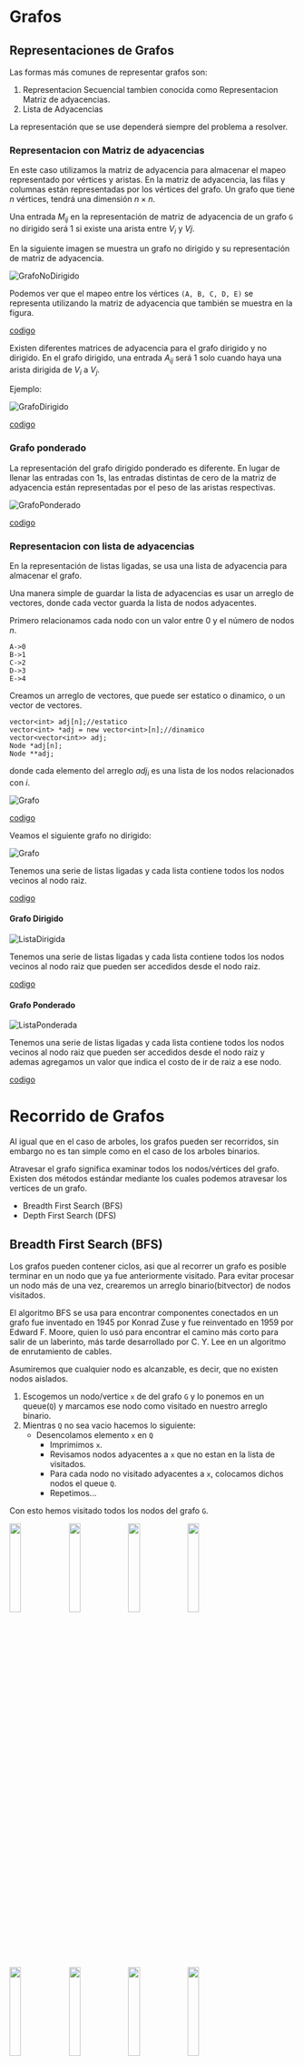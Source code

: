 # Grafos
## Representaciones de Grafos

Las formas más comunes de representar grafos son:
1. Representacion Secuencial tambien conocida como Representacion Matriz de adyacencias.
2. Lista de Adyacencias

La representación que se use dependerá siempre del problema a resolver.

### Representacion con Matriz de adyacencias

En este caso utilizamos la matriz de adyacencia para almacenar el mapeo representado por vértices y aristas. En la matriz de adyacencia, las filas y columnas están representadas por los vértices del grafo. Un grafo que tiene $n$ vértices, tendrá una dimensión $n \times n$.

Una entrada $M_{ij}$ en la representación de matriz de adyacencia de un grafo `G` no dirigido será 1 si existe una arista entre $V_{i}$ y $V{j}$.


En la siguiente imagen se muestra un grafo no dirigido y su representación de matriz de adyacencia.

![GrafoNoDirigido](images/sequential-representation.png)

Podemos ver que el mapeo entre los vértices `(A, B, C, D, E)` se representa utilizando la matriz de adyacencia que también se muestra en la figura.

[codigo](codigos/clase_24_practica_01.cpp)


Existen diferentes matrices de adyacencia para el grafo dirigido y no dirigido. En el grafo dirigido, una entrada $A_{ij}$ será 1 solo cuando haya una arista dirigida de $V_{i}$ a $V_{j}$.

Ejemplo:

![GrafoDirigido](images/sequential-representation2.png)

[codigo](codigos/clase_24_practica_02.cpp)

### Grafo ponderado

La representación del grafo dirigido ponderado es diferente. En lugar de llenar las entradas con 1s, las entradas distintas de cero de la matriz de adyacencia están representadas por el peso de las aristas respectivas.

![GrafoPonderado](images/sequential-representation3.png)

[codigo](codigos/clase_24_practica_03.cpp)

### Representacion con lista de adyacencias

En la representación de listas ligadas, se usa una lista de adyacencia para almacenar el grafo.

Una manera simple de guardar la lista de adyacencias es usar un arreglo de vectores, donde cada vector guarda la lista de nodos adyacentes.

Primero relacionamos cada nodo con un valor entre 0 y el número de nodos $n$.
```
A->0
B->1
C->2
D->3
E->4
```
Creamos un arreglo de vectores, que puede ser estatico o dinamico, o un vector de vectores.

```
vector<int> adj[n];//estatico
vector<int> *adj = new vector<int>[n];//dinamico
vector<vector<int>> adj;
Node *adj[n];
Node **adj;
```
donde cada elemento del arreglo $adj_{i}$ es una lista de los nodos relacionados con $i$.

![Grafo](images/sequential-representation_vector.png)

[codigo](codigos/clase_24_practica_04.cpp)


Veamos el siguiente grafo no dirigido:

![Grafo](images/graph-representation-linked-representation.png)

Tenemos una serie de listas ligadas y cada lista contiene todos los nodos vecinos al nodo raiz.

[codigo](codigos/clase_24_practica_05.cpp)

#### Grafo Dirigido

![ListaDirigida](images/graph-representation-linked-representation2.png)

Tenemos una serie de listas ligadas y cada lista contiene todos los nodos vecinos al nodo raiz que pueden ser accedidos desde el nodo raiz.

[codigo](codigos/clase_24_practica_06.cpp)

#### Grafo Ponderado

![ListaPonderada](images/graph-representation-linked-representation3.png)

Tenemos una serie de listas ligadas y cada lista contiene todos los nodos vecinos al nodo raiz que pueden ser accedidos desde el nodo raiz y ademas agregamos un valor que indica el costo de ir de raiz a ese nodo.


[codigo](codigos/clase_24_practica_07.cpp)


# Recorrido de Grafos

Al igual que en el caso de arboles, los grafos pueden ser recorridos, sin embargo no es tan simple como en el caso de los arboles binarios.

Atravesar el grafo significa examinar todos los nodos/vértices del grafo. Existen dos métodos estándar mediante los cuales podemos atravesar los vertices de un grafo. 

- Breadth First Search (BFS)
- Depth First Search (DFS)

## Breadth First Search (BFS) 

Los grafos pueden contener ciclos, asi que al recorrer un grafo es posible terminar en un nodo que ya fue anteriormente visitado.
Para evitar procesar un nodo más de una vez, crearemos un arreglo binario(bitvector) de nodos visitados. 

El algoritmo BFS se usa para encontrar componentes conectados en un grafo fue inventado en 1945 por Konrad Zuse y  fue reinventado en 1959 por Edward F. Moore, quien lo usó para encontrar el camino más corto para salir de un laberinto, más tarde desarrollado por C. Y. Lee en un algoritmo de enrutamiento de cables.

Asumiremos que cualquier nodo es alcanzable, es decir, que no existen nodos aislados.

1. Escogemos un nodo/vertice `x` de del grafo `G` y lo ponemos en un queue(`Q`) y marcamos ese nodo como visitado en nuestro arreglo binario.
2. Mientras `Q` no sea vacio hacemos lo siguiente:
    - Desencolamos elemento `x` en `Q`
        - Imprimimos `x`.
        - Revisamos nodos adyacentes a `x` que no estan en la lista de visitados.
        - Para cada nodo no visitado adyacentes a `x`, colocamos dichos nodos el queue `Q`.
        - Repetimos...

Con esto hemos visitado todos los nodos del grafo `G`.

<img width="20%" src="images/bfs1.png"/> 
<img width="20%" src="images/bfs2.png"/> 
<img width="20%" src="images/bfs3.png"/> 
<img width="20%" src="images/bfs4.png"/> 
<!--<img width="20%" src="images/bfs5.png"/> -->
<img width="20%" src="images/bfs6.png"/> 
<img width="20%" src="images/bfs7.png"/> 
<img width="20%" src="images/bfs8.png"/> 
<img width="20%" src="images/bfs9.png"/> 
<img width="20%" src="images/bfs10.png"/> 
<img width="20%" src="images/bfs11.png"/> 


### Pseudocodigo
```
BFS(grafo G, nodo_fuente s) 
  { 
     // recorremos todos los vértices del grafo inicializándolos a NO_VISITADO,
     // distancia INFINITA y padre de cada nodo NULL
     for u ∈ V[G] do
     {
        estado[u] = NO_VISITADO;
        distancia[u] = INFINITO; /* distancia infinita si el nodo no es alcanzable */
        padre[u] = NULL;
     }
     estado[s] = VISITADO;
     distancia[s] = 0;
     padre[s] = NULL;
     CrearCola(Q); /* nos aseguramos que la cola está vacía */
     Encolar(Q, s);
     while !vacía(Q) do
     {
        // extraemos el nodo u de la cola Q y exploramos todos sus nodos adyacentes
        u = extraer(Q);
        for  v ∈ adyacencia[u]  do
        {
           if estado[v] == NO_VISITADO then
           {
                estado[v] = VISITADO;
                distancia[v] = distancia[u] + 1;
                padre[v] = u;
                Encolar(Q, v);
           }
        }
     }
  }
```


### Implementar para un arbol no dirigido con representación matricial.
